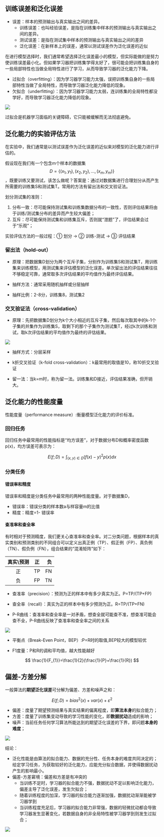 ## 训练误差和泛化误差
- 误差：样本的预测输出与真实输出之间的差异。
    - 训练误差：也叫经验误差，是指在训练集中样本的预测输出与真实输出之间的差异。
    - 测试误差：是指在测试集中样本的预测输出与真实输出之间的差异
    - 泛化误差：在新样本上的误差，通常以测试误差作为泛化误差的近似

在进行模型选择时，我们通常希望选择泛化误差最小的模型，但实际能做的是努力使训练误差最小化。但如果学习器把训练集学得太好了，很可能会把训练集自身的一些局部特性也当做全局特性进行了学习，从而导致学习器的泛化能力下降。

- 过拟合（overfitting）：因为学习器学习能力太强，误把训练集自身的一些局部特性当做了全局特性，而导致学习器泛化能力降低的现象。
- 欠拟合（underfitting）：因为学习器学习能力太弱，连训练集的全局特性都没学好，而导致学习器泛化能力降低的现象。

![](/assets/overfit.png)

过拟合是机器学习面临的关键障碍，它只能被缓解而无法彻底避免。

## 泛化能力的实验评估方法
在实验中，我们通常是以测试误差作为泛化误差的近似来对模型的泛化能力进行评估的。

假设现在我们有一个包含m个样本的数据集$$D=\{(x_{1},y_{1}),(x_{2},y_{2}),...,(x_{m},y_{m})\}$$，既要训练又要测试，该怎么做呢？答案是：通过对数据集进行合理划分从而产生所需要的训练集S和测试集T。常用的方法有留出法和交叉验证法。

划分测试集的准则：
1. 分布一致：尽可能保持测试集和训练集数据分布的一致性，否则评估结果将由于训练/测试集分布的差异而产生较大偏差；
2. 互斥：尽可能保持测试集和训练集互斥，否则就“泄题”了，评估结果会过于“乐观”；

实验评估方法的一般过程：① 划分 → ② 训练-测试 → ③ 评估结果

### 留出法（hold-out）
- 原理：把数据集D划分为两个互斥子集，分别作为训练集S和测试集T，用训练集来训练模型，用测试集来评估模型的泛化误差。单次留出法的评估结果往往不够稳定可靠，通常取多次评估结果的平均值作为最终评估结果。

- 抽样方法：通常采用随机抽样或分层抽样

- 抽样比例：2-8分，训练集8，测试集2

### 交叉验证法（cross-validation）
- 原理：先把数据集D划分为k个大小相近的互斥子集，然后每次取其中的k-1个子集的并集作为训练集S，取剩下的那个子集作为测试集T，经过k次训练和测试，取k次评估结果的平均值作为最终的评估结果。

![](/assets/k-fold.png)
- 抽样方式：分层采样

- k折交叉验证（k-fold cross-validation）：k最常用的取值是10，称10折交叉验证

- 留一法：当k=m时，称为留一法。训练集和D接近，评估结果准确，但开销大。

## 泛化能力的性能度量

性能度量（performance measure）:衡量模型泛化能力的评价标准。
### 回归任务
回归任务中最常用的性能指标是“均方误差”，对于数据分布D和概率密度函数p(x)，均方误差可表示为：

$$
E(f;D)=\int_{(x,y)\in D}(f(x)-y)^{2}p(x)dx
$$

### 分类任务
#### 错误率和精度
错误率和精度是分类任务中最常用的两种性能度量。对于数据集D，
- 错误率：错误分类的样本数a与样容量m的比值
- 精度：精度=1- 错误率

#### 查准率和查全率
有时相对于预测精度，我们更关心查准率和查全率。对二分类问题，根据样本的真实类别和预测类别的不同组合可以定义出真正例（TP）、假正例（FP）、真负例（TN）、假负例（FN），组合结果的“混淆矩阵”如下：

真实\预测|正|负
:---:|:---:|---:
正|TP|FN
负|FP|TN

- 查准率（precision）：预测为正的样本中有多少真实为正。P=TP/(TP+FP)
- 查全率（recall）：真实为正的样本中有多少预测为正。R=TP/(TP+FN)

- P-R曲线：查准率和查全率是一对矛盾，想查全就可能查不准，想查准可能会查不全，P-R曲线反映了查准率和查全率之间的关系

![](/assets/P-R.png)

- 平衡点（Break-Even Point，BEP）:P=R时的取值,BEP较大的模型较优

- F1度量：P和R的调和平均值，越大性能越好

$$
\frac{1}{F_{1}}=\frac{1}{2}(\frac{1}{P}+\frac{1}{R})
$$

## 偏差-方差分解
一般算法的**期望泛化误差**可分解为偏差、方差和噪声之和：

$$
E(f;D) = bias^{2}(x) + var(x) + \varepsilon ^{2}
$$

- 偏差：度量了期望预测结果与真实结果的偏离程度，即**算法本身**的拟合能力；
- 方差：度量了训练集变动导致的学习性能的变化，即**数据扰动**造成的影响；
- 噪声：当前任务任何学习算法所能达到的期望泛化误差的下界，即问题**本身的难度**；

![](/assets/2-1.png)


结论：
- 泛化性能是由算法的拟合能力、数据的充分性、任务本身的难度共同决定的；给定学习任务，为获取较好的泛化能力，应能充分拟合数据，并使得数据扰动产生的影响最小。
- 偏差-方差窘境：偏差和方差是有冲突的
    - 当训练不足时，学习器的拟合能力不强，数据扰动不足以影响泛化能力，偏差主导了泛化误差，发生欠拟合；
    - 随着训练程度的加深，学习器的拟合能力逐渐加强，数据扰动渐渐能被学习器学到
    - 当训练程度充足后，学习器的拟合能力非常强，数据的轻微扰动都会导致学习器发生显著变化，若数据自身的非全局特性被学习器学到则发生过拟合；

![](/assets/b-v.jpeg)







